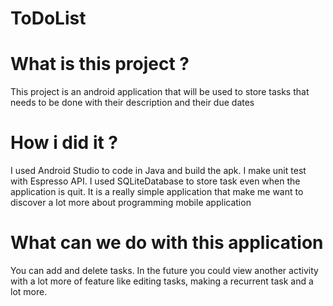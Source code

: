 # ToDoList

# What is this project ? 

This project is an android application that will be used to store tasks that needs to be done with their description and their due dates
 
# How i did it ? 

I used Android Studio to code in Java and build the apk. I make unit test with Espresso API. I used SQLiteDatabase to store task even when the application is quit. It is a really simple application that make me want to discover a lot more about programming mobile application

# What can we do with this application 

You can add and delete tasks. In the future you could view another activity with a lot more of feature like editing tasks, making a recurrent task and a lot more.
